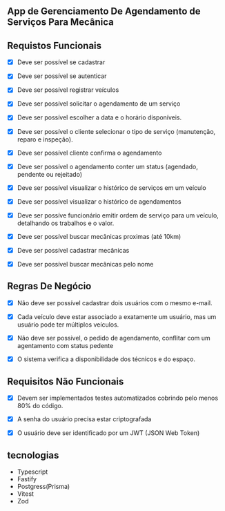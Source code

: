 
## App de Gerenciamento De Agendamento de Serviços Para Mecânica


## Requistos Funcionais 
- [x] Deve ser possível se cadastrar
- [x] Deve ser possível se autenticar
- [x] Deve ser possível registrar veículos 
- [x] Deve ser possível solicitar o agendamento de um serviço 
- [x] Deve ser possível escolher a data e o horário disponíveis.
- [X] Deve ser possível o cliente selecionar o tipo de serviço (manutenção, reparo e inspeção).
- [x] Deve ser possível cliente confirma o agendamento
- [x] Deve ser possível o agendamento conter um status (agendado, pendente ou rejeitado)
- [x] Deve ser possível visualizar o histórico de serviços em um veículo
- [x] Deve ser possível visualizar o histórico de agendamentos
- [x] Deve ser possíve funcionário emitir ordem de serviço para um veículo, detalhando os trabalhos e o valor.
- [x] Deve ser possível buscar mecânicas proximas (até 10km)
- [x] Deve ser possível cadastrar mecânicas
- [x] Deve ser possível buscar mecânicas pelo nome


## Regras De Negócio
- [x] Não deve ser possível cadastrar dois usuários com o mesmo e-mail.
- [x] Cada veículo deve estar associado a exatamente um usuário, mas um usuário pode ter múltiplos veículos.
- [x] Não deve ser possivel, o pedido de agendamento, conflitar com um agentamento com status pedente
- [x] O sistema verifica a disponibilidade dos técnicos e do espaço.

    
## Requisitos Não Funcionais
- [x] Devem ser implementados testes automatizados cobrindo pelo menos 80% do código.
- [x] A senha do usuário precisa estar criptografada
- [x] O usuário deve ser identificado por um JWT (JSON Web Token)


## tecnologias

- Typescript
- Fastify
- Postgress(Prisma)
- Vitest
- Zod


